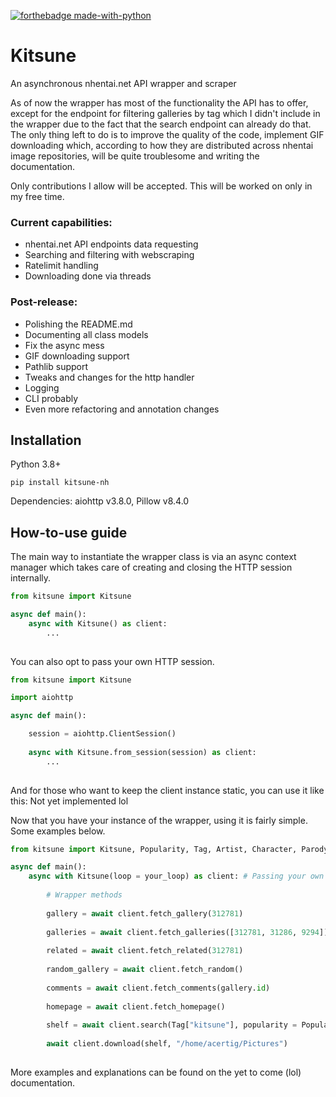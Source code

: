 [![forthebadge made-with-python](http://ForTheBadge.com/images/badges/made-with-python.svg)](https://www.python.org/)
# Kitsune

An asynchronous nhentai.net API wrapper and scraper

As of now the wrapper has most of the functionality the API has to offer, except for the endpoint for filtering galleries by tag which I didn't include in the wrapper due to the fact that the search endpoint can already do that. The only thing left to do is to improve the quality of the code, implement GIF downloading which, according to how they are distributed across nhentai image repositories, will be quite troublesome and writing the documentation. 

Only contributions I allow will be accepted. This will be worked on only in my free time. 

### Current capabilities: 

- nhentai.net API endpoints data requesting 
- Searching and filtering with webscraping
- Ratelimit handling
- Downloading done via threads

### Post-release:
- Polishing the README.md
- Documenting all class models
- Fix the async mess
- GIF downloading support
- Pathlib support
- Tweaks and changes for the http handler
- Logging
- CLI probably
- Even more refactoring and annotation changes

## Installation

Python 3.8+

```
pip install kitsune-nh
```
Dependencies: aiohttp v3.8.0, Pillow v8.4.0

## How-to-use guide

The main way to instantiate the wrapper class is via an async context manager which takes care of creating and closing the HTTP session internally.

```py
from kitsune import Kitsune

async def main():
    async with Kitsune() as client: 
        ...
    
```

You can also opt to pass your own HTTP session.

```py
from kitsune import Kitsune

import aiohttp

async def main():

    session = aiohttp.ClientSession()
    
    async with Kitsune.from_session(session) as client: 
        ...
   
```
And for those who want to keep the client instance static, you can use it like this: 
Not yet implemented lol

Now that you have your instance of the wrapper, using it is fairly simple. Some examples below.

```py
from kitsune import Kitsune, Popularity, Tag, Artist, Character, Parody, Group 

async def main():
    async with Kitsune(loop = your_loop) as client: # Passing your own loop 
    
    	# Wrapper methods
        
        gallery = await client.fetch_gallery(312781)
        
        galleries = await client.fetch_galleries([312781, 31286, 9294])
        
        related = await client.fetch_related(312781)
        
        random_gallery = await client.fetch_random()
        
        comments = await client.fetch_comments(gallery.id)
        
        homepage = await client.fetch_homepage()
        
        shelf = await client.search(Tag["kitsune"], popularity = Popularity.ALL_TIME)
        
        await client.download(shelf, "/home/acertig/Pictures")
     
```

More examples and explanations can be found on the yet to come (lol) documentation. 
